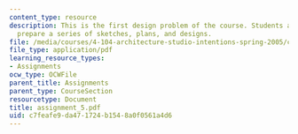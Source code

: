 ```yaml
---
content_type: resource
description: This is the first design problem of the course. Students are asked to
  prepare a series of sketches, plans, and designs.
file: /media/courses/4-104-architecture-studio-intentions-spring-2005/c7feafe9da471724b1548a0f0561a4d6_assignment_5.pdf
file_type: application/pdf
learning_resource_types:
- Assignments
ocw_type: OCWFile
parent_title: Assignments
parent_type: CourseSection
resourcetype: Document
title: assignment_5.pdf
uid: c7feafe9-da47-1724-b154-8a0f0561a4d6
---
```


